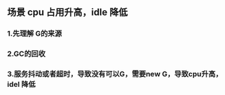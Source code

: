 ## 场景 cpu 占用升高，idle 降低

### 1.先理解 G的来源

### 2.GC的回收


### 3.服务抖动或者超时，导致没有可以G，需要new G，导致cpu升高，idel 降低
